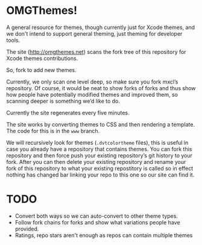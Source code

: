 OMGThemes!
==========
A general resource for themes, though currently just for Xcode themes, and we don't intend to support general theming, just theming for developer tools.

The site (http://omgthemes.net) scans the fork tree of this repository for Xcode themes contributions.

So, fork to add new themes.

Currently, we only scan one level deep, so make sure you fork mxcl’s repository. Of course, it would be neat to show forks of forks and thus show how people have potentially modified themes and improved them, so scanning deeper is something we’d like to do.

Currently the site regenerates every five minutes.

The site works by converting themes to CSS and then rendering a template. The code for this is in the `www` branch.

We will recursively look for themes (`.dvtcolortheme` files), this is useful in case you already have a repository that contains themes. You can fork this repository and then force push your existing repository’s git history to your fork. After you can then delete your existing repository and rename your fork of this repository to what your existing repostitory is called so in effect nothing has changed bar linking your repo to this one so our site can find it.

TODO
====
* Convert both ways so we can auto-convert to other theme types.
* Follow fork chains for forks and show what variations people have provided.
* Ratings, repo stars aren't enough as repos can contain multiple themes
